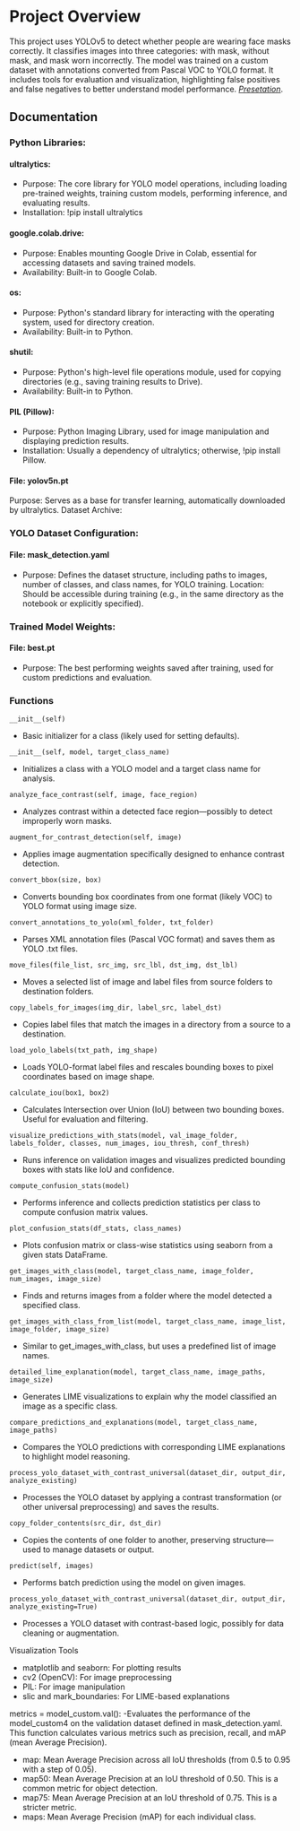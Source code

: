 # Project Overview
This project uses YOLOv5 to detect whether people are wearing face masks correctly. It classifies images into three categories: with mask, without mask, and mask worn incorrectly. The model was trained on a custom dataset with annotations converted from Pascal VOC to YOLO format. It includes tools for evaluation and visualization, highlighting false positives and false negatives to better understand model performance.
*[Presetation]([https://www.markdownguide.org](https://www.canva.com/design/DAGoXSkAYSo/XeGl1PJJznUXU5tzxXJykg/edit?utm_content=DAGoXSkAYSo&utm_campaign=designshare&utm_medium=link2&utm_source=sharebutton))*.

## Documentation

### Python Libraries:
#### ultralytics:
- Purpose: The core library for YOLO model operations, including loading pre-trained weights, training custom models, performing inference, and evaluating results.
- Installation: !pip install ultralytics

#### google.colab.drive:
- Purpose: Enables mounting Google Drive in Colab, essential for accessing datasets and saving trained models.
- Availability: Built-in to Google Colab.

#### os:
- Purpose: Python's standard library for interacting with the operating system, used for directory creation.
- Availability: Built-in to Python.

#### shutil:
- Purpose: Python's high-level file operations module, used for copying directories (e.g., saving training results to Drive).
- Availability: Built-in to Python.

#### PIL (Pillow):
- Purpose: Python Imaging Library, used for image manipulation and displaying prediction results.
- Installation: Usually a dependency of ultralytics; otherwise, !pip install Pillow.

#### File: yolov5n.pt
Purpose: Serves as a base for transfer learning, automatically downloaded by ultralytics.
Dataset Archive:

### YOLO Dataset Configuration:
#### File: mask_detection.yaml
- Purpose: Defines the dataset structure, including paths to images, number of classes, and class names, for YOLO training.
Location: Should be accessible during training (e.g., in the same directory as the notebook or explicitly specified).

### Trained Model Weights:
#### File: best.pt
- Purpose: The best performing weights saved after training, used for custom predictions and evaluation.


### Functions
```
__init__(self)
```
- Basic initializer for a class (likely used for setting defaults).

```
__init__(self, model, target_class_name)
```
- Initializes a class with a YOLO model and a target class name for analysis.

```
analyze_face_contrast(self, image, face_region)
```
- Analyzes contrast within a detected face region—possibly to detect improperly worn masks.

```
augment_for_contrast_detection(self, image)
```
- Applies image augmentation specifically designed to enhance contrast detection.

```
convert_bbox(size, box)
```
- Converts bounding box coordinates from one format (likely VOC) to YOLO format using image size.

```
convert_annotations_to_yolo(xml_folder, txt_folder)
```
- Parses XML annotation files (Pascal VOC format) and saves them as YOLO .txt files.

```
move_files(file_list, src_img, src_lbl, dst_img, dst_lbl)
```
- Moves a selected list of image and label files from source folders to destination folders.

```
copy_labels_for_images(img_dir, label_src, label_dst)
```
- Copies label files that match the images in a directory from a source to a destination.

```
load_yolo_labels(txt_path, img_shape)
```
- Loads YOLO-format label files and rescales bounding boxes to pixel coordinates based on image shape.

```
calculate_iou(box1, box2)
```
- Calculates Intersection over Union (IoU) between two bounding boxes. Useful for evaluation and filtering.

```
visualize_predictions_with_stats(model, val_image_folder, labels_folder, classes, num_images, iou_thresh, conf_thresh)
```
- Runs inference on validation images and visualizes predicted bounding boxes with stats like IoU and confidence.

```
compute_confusion_stats(model)
```
- Performs inference and collects prediction statistics per class to compute confusion matrix values.

```
plot_confusion_stats(df_stats, class_names)
```
- Plots confusion matrix or class-wise statistics using seaborn from a given stats DataFrame.

```
get_images_with_class(model, target_class_name, image_folder, num_images, image_size)
```
- Finds and returns images from a folder where the model detected a specified class.

```
get_images_with_class_from_list(model, target_class_name, image_list, image_folder, image_size)
```
- Similar to get_images_with_class, but uses a predefined list of image names.

```
detailed_lime_explanation(model, target_class_name, image_paths, image_size)
```
- Generates LIME visualizations to explain why the model classified an image as a specific class.

```
compare_predictions_and_explanations(model, target_class_name, image_paths)
```
- Compares the YOLO predictions with corresponding LIME explanations to highlight model reasoning.

```
process_yolo_dataset_with_contrast_universal(dataset_dir, output_dir, analyze_existing)
```
- Processes the YOLO dataset by applying a contrast transformation (or other universal preprocessing) and saves the results.

```
copy_folder_contents(src_dir, dst_dir)
```
- Copies the contents of one folder to another, preserving structure—used to manage datasets or output.
  
```
predict(self, images)
```
- Performs batch prediction using the model on given images.

```
process_yolo_dataset_with_contrast_universal(dataset_dir, output_dir, analyze_existing=True)
```
- Processes a YOLO dataset with contrast-based logic, possibly for data cleaning or augmentation.

Visualization Tools
- matplotlib and seaborn: For plotting results
- cv2 (OpenCV): For image preprocessing
- PIL: For image manipulation
- slic and mark_boundaries: For LIME-based explanations

metrics = model_custom.val(): 
-Evaluates the performance of the model_custom4 on the validation dataset defined in mask_detection.yaml. This function calculates various metrics such as precision, recall, and mAP (mean Average Precision).
- map: Mean Average Precision across all IoU thresholds (from 0.5 to 0.95 with a step of 0.05).
- map50: Mean Average Precision at an IoU threshold of 0.50. This is a common metric for object detection.
- map75: Mean Average Precision at an IoU threshold of 0.75. This is a stricter metric.
- maps: Mean Average Precision (mAP) for each individual class.
